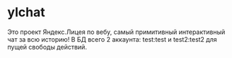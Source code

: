 # ylchat
Это проект Яндекс.Лицея по вебу, самый примитивный интерактивный чат за всю историю!
В БД всего 2 аккаунта: test:test и test2:test2 для пущей свободы действий.
